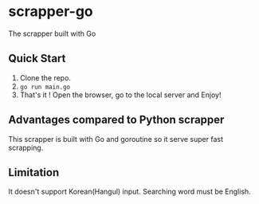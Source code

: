 # scrapper-go

The scrapper built with Go

## Quick Start

1. Clone the repo.
2. `go run main.go`
3. That's it ! Open the browser, go to the local server and Enjoy!

## Advantages compared to Python scrapper

This scrapper is built with Go and goroutine so it serve super fast scrapping.

## Limitation
It doesn't support Korean(Hangul) input. Searching word must be English.
